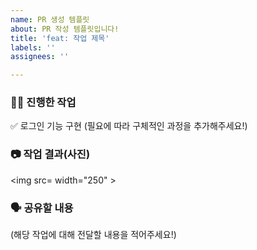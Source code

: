 ```yaml
---
name: PR 생성 템플릿
about: PR 작성 템플릿입니다!
title: 'feat: 작업 제목'
labels: ''
assignees: ''

---
```


### 👩‍🌾 진행한 작업
✅ 로그인 기능 구현
(필요에 따라 구체적인 과정을 추가해주세요!)

### 📷 작업 결과(사진)
<img src= width="250" >

### 🗣️ 공유할 내용
(해당 작업에 대해 전달할 내용을 적어주세요!)
